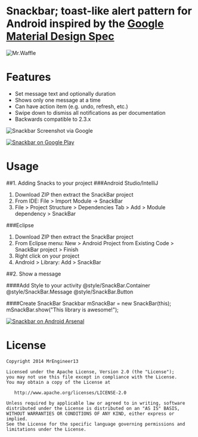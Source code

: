 # Snackbar; toast-like alert pattern for Android inspired by the [Google Material Design Spec](http://www.google.com/design/spec/components/snackbars-and-toasts.html)

![Mr.Waffle](https://cloud.githubusercontent.com/assets/1573624/4054112/5f907220-2d88-11e4-9624-dd08fa49ac78.png)

# Features

* Set message text and optionally duration
* Shows only one message at a time 
* Can have action item (e.g. undo, refresh, etc.)
* Swipe down to dismiss all notifications as per documentation
* Backwards compatible to 2.3.x

![Snackbar Screenshot via Google](http://material-design.storage.googleapis.com/images/components-toasts-specs-spec_toast_03_1_large_mdpi.png)


[![Snackbar on Google Play](http://developer.android.com/images/brand/en_generic_rgb_wo_60.png)](https://play.google.com/store/apps/details?id=com.mrengineer13.snackbar.sample)

# Usage
##1. Adding Snacks to your project
###Android Studio/IntelliJ
1. Download ZIP then extract the SnackBar project
1. From IDE: File > Import Module -> SnackBar
1. File > Project Structure > Dependencies Tab > Add > Module dependency > SnackBar

###Eclipse
1. Download ZIP then extract the SnackBar project
1. From Eclipse menu: New > Android Project from Existing Code > SnackBar project > Finish
1. Right click on your project
1. Android > Library: Add > SnackBar
        
##2. Show a message

####Add Style to your activity
    <item name="snackBarContainerStyle">@style/SnackBar.Container</item>
    <item name="snackBarTextStyle">@style/SnackBar.Message</item>
    <item name="snackBarButtonStyle">@style/SnackBar.Button</item>

####Create SnackBar
    Snackbar mSnackBar = new SnackBar(this);
    mSnackBar.show("This library is awesome!");
    

[![Snackbar on Android Arsenal](https://img.shields.io/badge/Android%20Arsenal-SnackBar-brightgreen.svg?style=flat)](https://android-arsenal.com/details/1/869) 
        

# License

    Copyright 2014 MrEngineer13

    Licensed under the Apache License, Version 2.0 (the "License");
    you may not use this file except in compliance with the License.
    You may obtain a copy of the License at

       http://www.apache.org/licenses/LICENSE-2.0

    Unless required by applicable law or agreed to in writing, software
    distributed under the License is distributed on an "AS IS" BASIS,
    WITHOUT WARRANTIES OR CONDITIONS OF ANY KIND, either express or implied.
    See the License for the specific language governing permissions and
    limitations under the License.